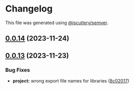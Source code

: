 # Changelog

This file was generated using [@jscutlery/semver](https://github.com/jscutlery/semver).

## [0.0.14](https://github.com/IPS-LMU/octra/compare/media-0.0.13...media-0.0.14) (2023-11-24)



## [0.0.13](https://github.com/IPS-LMU/octra/compare/media-0.0.12...media-0.0.13) (2023-11-23)


### Bug Fixes

* **project:** wrong export file names for libraries ([8c02017](https://github.com/IPS-LMU/octra/commit/8c02017e1263c8f1dd3353966482f80e0e8f396d))
